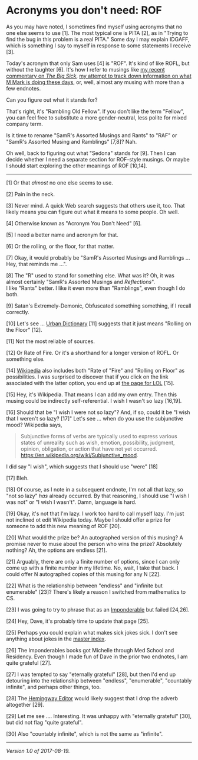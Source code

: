 Acronyms you don't need: ROF
============================

As you may have noted, I sometimes find myself using acronyms that no
one else seems to use [1].  The most typical one is PITA [2], as in
"Trying to find the bug in this problem is a real PITA."  Some day I
may explain IDGAFF, which is something I say to myself in response to
some statements I receive [3].

Today's acronym that only Sam uses [4] is "ROF".  It's kind of like ROFL,
but without the laughter [6].  It's how I refer to musings like [my recent
commentary on _The Big Sick_](big-sick), [my attempt to track down
information on what M Mark is doing these days](meanderings-2017-07-22),
or, well, almost any musing with more than a few endnotes.

Can you figure out what it stands for?

That's right, it's "Rambling Old Fellow".  If you don't like the term
"Fellow", you can feel free to substitute a more gender-neutral, less
polite for mixed company term.

Is it time to rename "SamR's Assorted Musings and Rants" to "RAF" or
"SamR's Assorted Musing and Ramblings" [7,8]?  Nah. 

Oh well, back to figuring out what "Sedona" stands for [9].  Then I
can decide whether I need a separate section for ROF-style musings.
Or maybe I should start exploring the other meanings of ROF [10,14].  

---

[1] Or that *almost* no one else seems to use.

[2] Pain in the neck.

[3] Never mind.  A quick Web search suggests that others use it, too.
That likely means you can figure out what it means to some people.
Oh well.

[4] Otherwise known as "Acronym You Don't Need" [6].

[5] I need a better name and acronym for that.

[6] Or the rolling, or the floor, for that matter.

[7] Okay, it would probably be "SamR's Assorted Musings and
Ramblings ... Hey, that reminds me ...".

[8] The "R" used to stand for something else.  What was it?  Oh,
it was almost certainly "SamR's Assorted Musings and *Reflections*".  
I like "Rants" better.  I like it even more than "Ramblings", even
though I do both.

[9] Satan's Extremely-Demonic, Obfuscated something something, if I
recall correctly.

[10] Let's see ... [Urban
Dictionary](http://www.urbandictionary.com/define.php?term=ROFS) [11]
suggests that it just means "Rolling on the Floor" [12].

[11] Not the most reliable of sources.

[12] Or Rate of Fire.  Or it's a shorthand for a longer
version of ROFL.  Or something else.

[14] [Wikipedia](https://en.wikipedia.org/wiki/ROF) also includes
both "Rate of "Fire" and "Rolling on Floor" as possibilities.
I was surprised to discover that if you click on the link
associated with the latter option, you end up at [the page for
LOL](https://en.wikipedia.org/wiki/LOL#Variants_of_LOL) [15].

[15] Hey, it's Wikipedia.  That means I can add my own entry.  Then this
musing could be indirectly self-referential.  I wish I wasn't so lazy [16,19].

[16] Should that be "I wish I were not so lazy"?  And, if so, could it
be "I wish that I weren't so lazy? [17]"  Let's see ... when do you use
the subjunctive mood?  Wikipedia says,

>  Subjunctive forms of verbs are typically used to express various states of unreality such as wish, emotion, possibility, judgment, opinion, obligation, or action that have not yet occurred. <https://en.wikipedia.org/wiki/Subjunctive_mood>.

I did say "I wish", which suggests that I should use "were" [18]

[17] Bleh.

[18] Of course, as I note in a subsequent endnote, I'm not all that lazy,
so "not so lazy" *has* already occurred.  By that reasoning, I should use
"I wish I was not" or "I wish I wasn't".  Damn, language is hard.  

[19] Okay, it's not that I'm lazy.  I work too hard to call myself lazy.
I'm just not inclined ot edit Wikipedia today.  Maybe I should offer a prize
for someone to add this new meaning of ROF [20].

[20] What would the prize be?  An autographed version of this musing?
A promise never to muse about the person who wins the prize?  Absolutely
nothing?  Ah, the options are endless [21].

[21] Arguably, there are only a finite number of options, since I can
only come up with a finite number in my lifetime.  No, wait, I take
that back.  I could offer N autographed copies of this musing for any
N [22].

[22] What is the relationship between "endless" and "infinite but
enumerable" [23]?  There's likely a reason I switched from mathematics
to CS.

[23] I was going to try to phrase that as an [Imponderable](http://www.imponderables.com/index.php) but failed [24,26].  

[24] Hey, Dave, it's probably time to update that page [25].

[25] Perhaps you could explain what makes sick jokes
sick.  I don't see anything about jokes in the [master
index](http://www.imponderables.com/master_index_static.php).

[26] The Imponderables books got Michelle through Med School and
Residency.  Even though I made fun of Dave in the prior two endnotes,
I am quite grateful [27].

[27] I was tempted to say "eternally grateful" [28], but then I'd end up
detouring into the relationship between "endless", "enumerable",
"countably infinite", and perhaps other things, too.

[28] The [Hemingway Editor](http://hemingwayapp.com/) would likely
suggest that I drop the adverb altogether [29].

[29] Let me see .... Interesting.  It was unhappy with "eternally
grateful" [30], but did not flag "quite grateful".

[30] Also "countably infinite", which is not the same as "infinite".

---

*Version 1.0 of 2017-08-19.*
